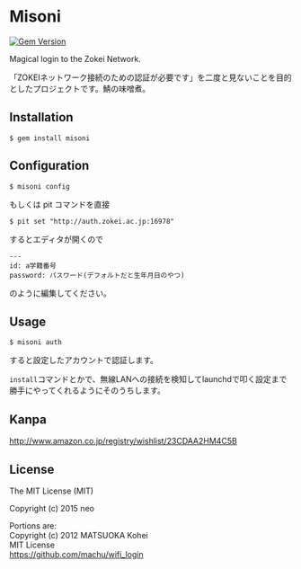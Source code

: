 # Misoni

[![Gem Version](https://badge.fury.io/rb/misoni.svg)](http://badge.fury.io/rb/misoni)

Magical login to the Zokei Network.

「ZOKEIネットワーク接続のための認証が必要です」を二度と見ないことを目的としたプロジェクトです。鯖の味噌煮。


## Installation

```
$ gem install misoni
```


## Configuration

```
$ misoni config
```

もしくは pit コマンドを直接

```
$ pit set "http://auth.zokei.ac.jp:16978"
```

するとエディタが開くので

```
---
id: a学籍番号
password: パスワード(デフォルトだと生年月日のやつ)
```

のように編集してください。



## Usage

```
$ misoni auth
```

すると設定したアカウントで認証します。

`install`コマンドとかで、無線LANへの接続を検知してlaunchdで叩く設定まで勝手にやってくれるようにそのうちします。


## Kanpa

http://www.amazon.co.jp/registry/wishlist/23CDAA2HM4C5B

## License

The MIT License (MIT)

Copyright (c) 2015 neo

Portions are:  
Copyright (c) 2012 MATSUOKA Kohei  
MIT License  
https://github.com/machu/wifi_login
